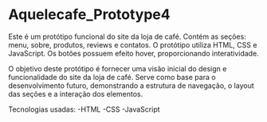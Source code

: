 # Aquelecafe_Prototype4
Este é um protótipo funcional do site da loja de café. Contém as seções: menu, sobre, produtos, reviews e contatos. O protótipo utiliza HTML, CSS e JavaScript. Os botões possuem efeito hover, proporcionando interatividade.

O objetivo deste protótipo é fornecer uma visão inicial do design e funcionalidade do site da loja de café. Serve como base para o desenvolvimento futuro, demonstrando a estrutura de navegação, o layout das seções e a interação dos elementos.

Tecnologias usadas:
-HTML
-CSS
-JavaScript
